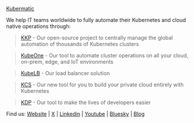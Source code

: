 [Kubermatic](https://www.kubermatic.com/)

We help IT teams worldwide to fully automate their Kubernetes and cloud native operations through:

> [KKP](https://www.kubermatic.com/products/kubermatic-kubernetes-platform/) - Our open-source project to centrally manage the global automation of thousands of Kubernetes clusters

> [KubeOne](https://www.kubermatic.com/products/kubermatic-kubeone/) - Our tool to automate cluster operations on all your cloud, on-prem, edge, and IoT environments

> [KubeLB](https://www.kubermatic.com/products/kubelb/) - Our load balancer solution

> [KCS](https://www.kubermatic.com/products/kubermatic-cloud-stack/) - Our new tool for you to build your private cloud entirely with Kubernetes

> [KDP](https://www.kubermatic.com/products/kubermatic-developer-platform/) - Our tool to make the lives of developers easier


Find us: [Website](https://www.kubermatic.com/) | [X](https://x.com/Kubermatic) | [Linkedin](https://www.linkedin.com/company/kubermatic) | [Youtube](https://www.youtube.com/@kubermatic) | [Bluesky](https://bsky.app/profile/kubermatic.bsky.social) | [Blog](https://www.kubermatic.com/blog/)
